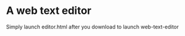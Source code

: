
 # A web text editor #
 
 Simply launch editor.html after you download to launch web-text-editor
 
